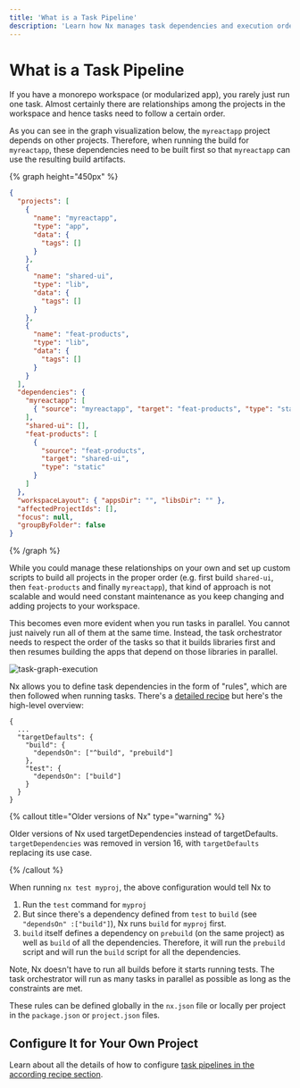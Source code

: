 ```yaml
---
title: 'What is a Task Pipeline'
description: 'Learn how Nx manages task dependencies and execution order in monorepo workspaces, ensuring proper build sequences for interconnected projects.'
---
```


# What is a Task Pipeline

If you have a monorepo workspace (or modularized app), you rarely just run one task. Almost certainly there are relationships among the projects in the workspace and hence tasks need to follow a certain order.

As you can see in the graph visualization below, the `myreactapp` project depends on other projects. Therefore, when running the build for `myreactapp`, these dependencies need to be built first so that `myreactapp` can use the resulting build artifacts.

{% graph height="450px" %}

```json
{
  "projects": [
    {
      "name": "myreactapp",
      "type": "app",
      "data": {
        "tags": []
      }
    },
    {
      "name": "shared-ui",
      "type": "lib",
      "data": {
        "tags": []
      }
    },
    {
      "name": "feat-products",
      "type": "lib",
      "data": {
        "tags": []
      }
    }
  ],
  "dependencies": {
    "myreactapp": [
      { "source": "myreactapp", "target": "feat-products", "type": "static" }
    ],
    "shared-ui": [],
    "feat-products": [
      {
        "source": "feat-products",
        "target": "shared-ui",
        "type": "static"
      }
    ]
  },
  "workspaceLayout": { "appsDir": "", "libsDir": "" },
  "affectedProjectIds": [],
  "focus": null,
  "groupByFolder": false
}
```

{% /graph %}

While you could manage these relationships on your own and set up custom scripts to build all projects in the proper order (e.g. first build `shared-ui`, then `feat-products` and finally `myreactapp`), that kind of approach is not scalable and would need constant maintenance as you keep changing and adding projects to your workspace.

This becomes even more evident when you run tasks in parallel. You cannot just naively run all of them at the same time. Instead, the task orchestrator needs to respect the order of the tasks so that it builds libraries first and then resumes building the apps that depend on those libraries in parallel.

![task-graph-execution](/shared/mental-model/task-graph-execution.svg)

Nx allows you to define task dependencies in the form of "rules", which are then followed when running tasks. There's a [detailed recipe](/recipes/running-tasks/defining-task-pipeline) but here's the high-level overview:

```jsonc {% fileName="nx.json"%}
{
  ...
  "targetDefaults": {
    "build": {
      "dependsOn": ["^build", "prebuild"]
    },
    "test": {
      "dependsOn": ["build"]
    }
  }
}
```

{% callout title="Older versions of Nx" type="warning" %}

Older versions of Nx used targetDependencies instead of targetDefaults. `targetDependencies` was removed in version 16, with `targetDefaults` replacing its use case.

{% /callout %}

When running `nx test myproj`, the above configuration would tell Nx to

1. Run the `test` command for `myproj`
2. But since there's a dependency defined from `test` to `build` (see `"dependsOn" :["build"]`), Nx runs `build` for `myproj` first.
3. `build` itself defines a dependency on `prebuild` (on the same project) as well as `build` of all the dependencies. Therefore, it will run the `prebuild` script and will run the `build` script for all the dependencies.

Note, Nx doesn't have to run all builds before it starts running tests. The task orchestrator will run as many tasks in parallel as possible as long as the constraints are met.

These rules can be defined globally in the `nx.json` file or locally per project in the `package.json` or `project.json` files.

## Configure It for Your Own Project

Learn about all the details of how to configure [task pipelines in the according recipe section](/recipes/running-tasks/defining-task-pipeline).
